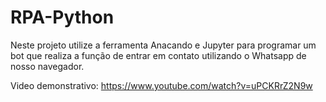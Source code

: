 # RPA-Python 

Neste projeto utilize a ferramenta Anacando e Jupyter para programar um bot que realiza a função de entrar em contato utilizando o Whatsapp de nosso navegador.

Video demonstrativo: https://www.youtube.com/watch?v=uPCKRrZ2N9w
